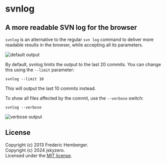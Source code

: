 # svnlog


## A more readable SVN log for the browser

`svnlog` is an alternative to the regular `svn log` command to deliver more readable results in the browser, while accepting all its parameters.

![default output](screenshots/default-output.png)

By default, svnlog limits the output to the last 20 commits. You can change this using the `--limit` parameter:

    svnlog --limit 10

This will output the last 10 commits instead.

To show all files affected by the commit, use the `--verbose` switch:

    svnlog --verbose

![verbose output](screenshots/verbose-output.png)


## License
Copyright (c) 2013 Frederic Hemberger.  
Copyright (c) 2024 jskyzero.  
Licensed under the [MIT license](LICENSE-MIT).
